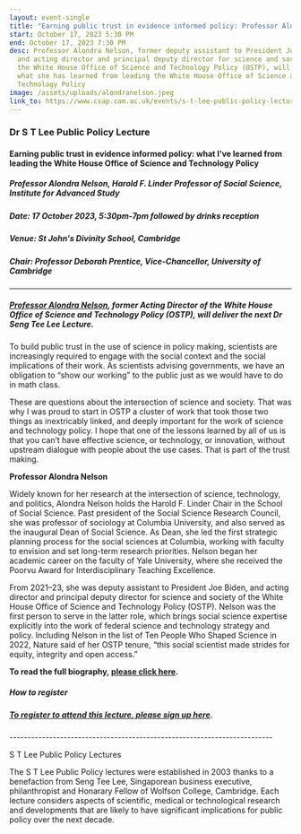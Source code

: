 ```yaml
---
layout: event-single
title: "Earning public trust in evidence informed policy: Professor Alondra Nelson"
start: October 17, 2023 5:30 PM
end: October 17, 2023 7:30 PM
desc: Professor Alondra Nelson, former deputy assistant to President Joe Biden,
  and acting director and principal deputy director for science and society of
  the White House Office of Science and Technology Policy (OSTP), will discuss
  what she has learned from leading the White House Office of Science and
  Technology Policy
image: /assets/uploads/alondranelson.jpeg
link_to: https://www.csap.cam.ac.uk/events/s-t-lee-public-policy-lecture-17-october-2023/
---
```

### Dr S T Lee Public Policy Lecture

#### Earning public trust in evidence informed policy: what I’ve learned from leading the White House Office of Science and Technology Policy

##### Professor Alondra Nelson, Harold F. Linder Professor of Social Science, Institute for Advanced Study

##### Date: 17 October 2023, 5:30pm-7pm followed by drinks reception

##### Venue: St John's Divinity School, Cambridge

##### Chair: Professor Deborah Prentice, Vice-Chancellor, University of Cambridge

- - -

##### [Professor Alondra Nelson](https://www.csap.cam.ac.uk/network/alondra-nelson/), former Acting Director of the White House Office of Science and Technology Policy (OSTP), will deliver the next Dr Seng Tee Lee Lecture.

To build public trust in the use of science in policy making, scientists are increasingly required to engage with the social context and the social implications of their work. As scientists advising governments, we have an obligation to “show our working” to the public just as we would have to do in math class.

These are questions about the intersection of science and society. That was why I was proud to start in OSTP a cluster of work that took those two things as inextricably linked, and deeply important for the work of science and technology policy. I hope that one of the lessons learned by all of us is that you can’t have effective science, or technology, or innovation, without upstream dialogue with people about the use cases. That is part of the trust making.

**Professor Alondra Nelson**

Widely known for her research at the intersection of science, technology, and politics, Alondra Nelson holds the Harold F. Linder Chair in the School of Social Science. Past president of the Social Science Research Council, she was professor of sociology at Columbia University, and also served as the inaugural Dean of Social Science. As Dean, she led the first strategic planning process for the social sciences at Columbia, working with faculty to envision and set long-term research priorities. Nelson began her academic career on the faculty of Yale University, where she received the Poorvu Award for Interdisciplinary Teaching Excellence.

From 2021–23, she was deputy assistant to President Joe Biden, and acting director and principal deputy director for science and society of the White House Office of Science and Technology Policy (OSTP). Nelson was the first person to serve in the latter role, which brings social science expertise explicitly into the work of federal science and technology strategy and policy. Including Nelson in the list of Ten People Who Shaped Science in 2022, Nature said of her OSTP tenure, “this social scientist made strides for equity, integrity and open access.”

**To read the full biography, [please click here](https://www.csap.cam.ac.uk/network/alondra-nelson/).**

##### How to register

##### [To register to attend this lecture, please sign up here](https://www.csap.cam.ac.uk/events/s-t-lee-public-policy-lecture-17-october-2023/signup/).

\-------------------------------------------------------------------------

S T Lee Public Policy Lectures

The S T Lee Public Policy lectures were established in 2003 thanks to a benefaction from Seng Tee Lee, Singaporean business executive, philanthropist and Honarary Fellow of Wolfson College, Cambridge. Each lecture considers aspects of scientific, medical or technological research and developments that are likely to have significant implications for public policy over the next decade.